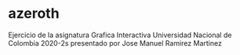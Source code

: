 # azeroth
Ejercicio de la asignatura Grafica Interactiva Universidad Nacional de Colombia 2020-2s presentado por Jose Manuel Ramirez Martinez
